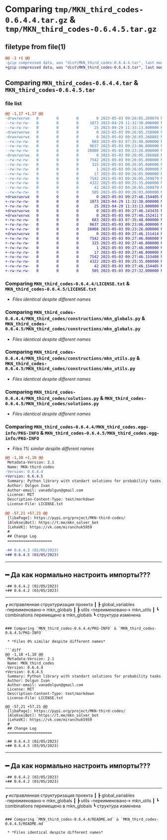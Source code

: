 # Comparing `tmp/MKN_third_codes-0.6.4.4.tar.gz` & `tmp/MKN_third_codes-0.6.4.5.tar.gz`

## filetype from file(1)

```diff
@@ -1 +1 @@
-gzip compressed data, was "dist\MKN_third_codes-0.6.4.4.tar", last modified: Wed May  3 09:26:05 2023, max compression
+gzip compressed data, was "dist\MKN_third_codes-0.6.4.5.tar", last modified: Wed May  3 09:27:46 2023, max compression
```

## Comparing `MKN_third_codes-0.6.4.4.tar` & `MKN_third_codes-0.6.4.5.tar`

### file list

```diff
@@ -1,17 +1,17 @@
-drwxrwxrwx   0        0        0        0 2023-05-03 09:26:05.269879 MKN_third_codes-0.6.4.4/
--rw-rw-rw-   0        0        0     1073 2023-04-29 11:32:30.000000 MKN_third_codes-0.6.4.4/LICENSE.txt
--rw-rw-rw-   0        0        0       25 2023-04-29 11:33:13.000000 MKN_third_codes-0.6.4.4/MANIFEST.in
-drwxrwxrwx   0        0        0        0 2023-05-03 09:26:05.258908 MKN_third_codes-0.6.4.4/MKN_third_codes/
-drwxrwxrwx   0        0        0        0 2023-05-03 09:26:05.268882 MKN_third_codes-0.6.4.4/MKN_third_codes/constructions/
--rw-rw-rw-   0        0        0      683 2023-05-03 07:35:48.000000 MKN_third_codes-0.6.4.4/MKN_third_codes/constructions/mkn_globals.py
--rw-rw-rw-   0        0        0     9637 2023-05-03 09:23:06.000000 MKN_third_codes-0.6.4.4/MKN_third_codes/constructions/mkn_utils.py
--rw-rw-rw-   0        0        0    28008 2023-05-03 09:23:26.000000 MKN_third_codes-0.6.4.4/MKN_third_codes/solutions.py
-drwxrwxrwx   0        0        0        0 2023-05-03 09:26:05.266888 MKN_third_codes-0.6.4.4/MKN_third_codes.egg-info/
--rw-rw-rw-   0        0        0     7542 2023-05-03 09:26:05.000000 MKN_third_codes-0.6.4.4/MKN_third_codes.egg-info/PKG-INFO
--rw-rw-rw-   0        0        0      315 2023-05-03 09:26:05.000000 MKN_third_codes-0.6.4.4/MKN_third_codes.egg-info/SOURCES.txt
--rw-rw-rw-   0        0        0        1 2023-05-03 09:26:05.000000 MKN_third_codes-0.6.4.4/MKN_third_codes.egg-info/dependency_links.txt
--rw-rw-rw-   0        0        0       17 2023-05-03 09:26:05.000000 MKN_third_codes-0.6.4.4/MKN_third_codes.egg-info/top_level.txt
--rw-rw-rw-   0        0        0     7542 2023-05-03 09:26:05.269879 MKN_third_codes-0.6.4.4/PKG-INFO
--rw-rw-rw-   0        0        0     4322 2023-05-03 09:25:35.000000 MKN_third_codes-0.6.4.4/README.md
--rw-rw-rw-   0        0        0       42 2023-05-03 09:26:05.269879 MKN_third_codes-0.6.4.4/setup.cfg
--rw-rw-rw-   0        0        0      505 2023-05-03 09:26:03.000000 MKN_third_codes-0.6.4.4/setup.py
+drwxrwxrwx   0        0        0        0 2023-05-03 09:27:46.154405 MKN_third_codes-0.6.4.5/
+-rw-rw-rw-   0        0        0     1073 2023-04-29 11:32:30.000000 MKN_third_codes-0.6.4.5/LICENSE.txt
+-rw-rw-rw-   0        0        0       25 2023-04-29 11:33:13.000000 MKN_third_codes-0.6.4.5/MANIFEST.in
+drwxrwxrwx   0        0        0        0 2023-05-03 09:27:46.143435 MKN_third_codes-0.6.4.5/MKN_third_codes/
+drwxrwxrwx   0        0        0        0 2023-05-03 09:27:46.152411 MKN_third_codes-0.6.4.5/MKN_third_codes/constructions/
+-rw-rw-rw-   0        0        0      683 2023-05-03 07:35:48.000000 MKN_third_codes-0.6.4.5/MKN_third_codes/constructions/mkn_globals.py
+-rw-rw-rw-   0        0        0     9637 2023-05-03 09:23:06.000000 MKN_third_codes-0.6.4.5/MKN_third_codes/constructions/mkn_utils.py
+-rw-rw-rw-   0        0        0    28008 2023-05-03 09:23:26.000000 MKN_third_codes-0.6.4.5/MKN_third_codes/solutions.py
+drwxrwxrwx   0        0        0        0 2023-05-03 09:27:46.151414 MKN_third_codes-0.6.4.5/MKN_third_codes.egg-info/
+-rw-rw-rw-   0        0        0     7542 2023-05-03 09:27:46.000000 MKN_third_codes-0.6.4.5/MKN_third_codes.egg-info/PKG-INFO
+-rw-rw-rw-   0        0        0      315 2023-05-03 09:27:46.000000 MKN_third_codes-0.6.4.5/MKN_third_codes.egg-info/SOURCES.txt
+-rw-rw-rw-   0        0        0        1 2023-05-03 09:27:46.000000 MKN_third_codes-0.6.4.5/MKN_third_codes.egg-info/dependency_links.txt
+-rw-rw-rw-   0        0        0       17 2023-05-03 09:27:46.000000 MKN_third_codes-0.6.4.5/MKN_third_codes.egg-info/top_level.txt
+-rw-rw-rw-   0        0        0     7542 2023-05-03 09:27:46.153408 MKN_third_codes-0.6.4.5/PKG-INFO
+-rw-rw-rw-   0        0        0     4322 2023-05-03 09:25:35.000000 MKN_third_codes-0.6.4.5/README.md
+-rw-rw-rw-   0        0        0       42 2023-05-03 09:27:46.154405 MKN_third_codes-0.6.4.5/setup.cfg
+-rw-rw-rw-   0        0        0      505 2023-05-03 09:27:32.000000 MKN_third_codes-0.6.4.5/setup.py
```

### Comparing `MKN_third_codes-0.6.4.4/LICENSE.txt` & `MKN_third_codes-0.6.4.5/LICENSE.txt`

 * *Files identical despite different names*

### Comparing `MKN_third_codes-0.6.4.4/MKN_third_codes/constructions/mkn_globals.py` & `MKN_third_codes-0.6.4.5/MKN_third_codes/constructions/mkn_globals.py`

 * *Files identical despite different names*

### Comparing `MKN_third_codes-0.6.4.4/MKN_third_codes/constructions/mkn_utils.py` & `MKN_third_codes-0.6.4.5/MKN_third_codes/constructions/mkn_utils.py`

 * *Files identical despite different names*

### Comparing `MKN_third_codes-0.6.4.4/MKN_third_codes/solutions.py` & `MKN_third_codes-0.6.4.5/MKN_third_codes/solutions.py`

 * *Files identical despite different names*

### Comparing `MKN_third_codes-0.6.4.4/MKN_third_codes.egg-info/PKG-INFO` & `MKN_third_codes-0.6.4.5/MKN_third_codes.egg-info/PKG-INFO`

 * *Files 1% similar despite different names*

```diff
@@ -1,10 +1,10 @@
 Metadata-Version: 2.1
 Name: MKN-third-codes
-Version: 0.6.4.4
+Version: 0.6.4.5
 Summary: Python library with standart solutions for probability tasks
 Author: Dolgun Ivan
 Author-email: vanadolgun@gmail.com
 License: MIT
 Description-Content-Type: text/markdown
 License-File: LICENSE.txt
 
@@ -57,21 +57,21 @@
 [libaPage]: https://pypi.org/project/MKN-third-codes/
 [AlekseiBot]: https://t.me/mkn_solver_bot
 [LehaVK]: https://vk.com/miranchuk5959
 #
 ## Change Log
 ====================
 
-## 0.6.4.3 (02/05/2023)
+## 0.6.4.5 (03/05/2023)
 ```
 ------------------
 ━ Да как нормально настроить импорты???
 ------------------
 ```
-## 0.6.4.2 (02/05/2023)
+## 0.6.4.2 (03/05/2023)
 ```
 ------------------
 ┏ исправленная структуризация проекта
 ┃   ┣ global_variables -переименовано-> mkn_globals
 ┃   ┣ utils -переименовано-> mkn_utils
 ┃   ┗ combinations перемещено в mkn_globals
 ┗ структура изменена
```

### Comparing `MKN_third_codes-0.6.4.4/PKG-INFO` & `MKN_third_codes-0.6.4.5/PKG-INFO`

 * *Files 0% similar despite different names*

```diff
@@ -1,10 +1,10 @@
 Metadata-Version: 2.1
 Name: MKN_third_codes
-Version: 0.6.4.4
+Version: 0.6.4.5
 Summary: Python library with standart solutions for probability tasks
 Author: Dolgun Ivan
 Author-email: vanadolgun@gmail.com
 License: MIT
 Description-Content-Type: text/markdown
 License-File: LICENSE.txt
 
@@ -57,21 +57,21 @@
 [libaPage]: https://pypi.org/project/MKN-third-codes/
 [AlekseiBot]: https://t.me/mkn_solver_bot
 [LehaVK]: https://vk.com/miranchuk5959
 #
 ## Change Log
 ====================
 
-## 0.6.4.3 (02/05/2023)
+## 0.6.4.5 (03/05/2023)
 ```
 ------------------
 ━ Да как нормально настроить импорты???
 ------------------
 ```
-## 0.6.4.2 (02/05/2023)
+## 0.6.4.2 (03/05/2023)
 ```
 ------------------
 ┏ исправленная структуризация проекта
 ┃   ┣ global_variables -переименовано-> mkn_globals
 ┃   ┣ utils -переименовано-> mkn_utils
 ┃   ┗ combinations перемещено в mkn_globals
 ┗ структура изменена
```

### Comparing `MKN_third_codes-0.6.4.4/README.md` & `MKN_third_codes-0.6.4.5/README.md`

 * *Files identical despite different names*

